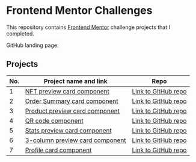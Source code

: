 # Frontend Mentor Challenges

This repository contains [Frontend Mentor](https://www.frontendmentor.io/challenges) challenge projects that I completed.

GitHub landing page: 

## Projects

| No. | Project name and link                                                                             | Repo |
| --- | ------------------------------------------------------------------------------------------------- | ---- |
| 1   | [NFT preview card component](https://kuushal.github.io/frontend-mentor/nft-preview-card-component/)         | [Link to GitHub repo](https://github.com/kuushal/frontend-mentor/tree/main/nft-preview-card-component) |
| 2   | [Order Summary card component](https://kuushal.github.io/frontend-mentor/order-summary-component)         | [Link to GitHub repo](https://github.com/kuushal/frontend-mentor/tree/main/order-summary-component) |
| 3   | [Product preview card component](https://kuushal.github.io/frontend-mentor/product-preview-card-component-main)         | [Link to GitHub repo](https://github.com/kuushal/frontend-mentor/tree/main/product-preview-card-component-main) |
| 4   | [QR code component ](https://kuushal.github.io/frontend-mentor/qr-code-components/)         | [Link to GitHub repo](https://github.com/kuushal/frontend-mentor/tree/main/qr-code-components) |
| 5   | [Stats preview card component ](https://kuushal.github.io/frontend-mentor/stats-preview-card-component/)         | [Link to GitHub repo](https://github.com/kuushal/frontend-mentor/tree/main/stats-preview-card-component) |
| 6   | [3-column preview card component ](https://kuushal.github.io/frontend-mentor/3-column-preview-card-component/)         | [Link to GitHub repo](https://github.com/kuushal/frontend-mentor/tree/main/3-column-preview-card-component) |
| 7   | [Profile card component ](https://kuushal.github.io/frontend-mentor/profile-card-component/)         | [Link to GitHub repo](https://github.com/kuushal/frontend-mentor/tree/main/profile-card-component) |
